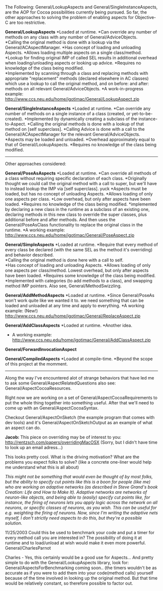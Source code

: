 The Following: General/LookupAspects and General/SingleInstanceAspects, are the AOP for Cocoa possibilities currently being pursued. So far, the other approaches to solving the problem of enabling aspects for Objective-C are too restrictive.

**General/LookupAspects**
*Loaded at runtime.
*Can override any number of methods on any class with any number of General/AdviceObjects.  
*Calling the original method is done with a lookup via the General/ACAspectManager.
*Has concept of loading and unloading Aspects.
*Allows loading multiple aspects on a single class/method.
*Lookup for finding original IMP of called SEL results in additional overhead when loading/unloading aspects or looking up advice.
*Requires no knowledge of the class being modified.  
*Implemented by scanning through a class and replacing methods with appropriate "replacement" methods (declared elsewhere in AC classes) which use a lookup to call the original method, and on before: and after: methods on all relevant General/AdviceObjects.
*A work-in-progress example: http://www.ccs.neu.edu/home/igotimac/General/LookupAspect.zip

**General/SingleInstanceAspects**
*Loaded at runtime.
*Can override any number of methods on a single instance of a class (created, or yet-to-be-created).
*Implemented by dynamically creating a subclass of the instance-to-Aspect.
*Calling the original methods is done with a lookup of that method on [self superclass].
*Calling Advice is done with a call to the General/ACAspectManager for the relevant General/AdviceObjects.
*Aspects may be loaded and unloaded.
*Overhead approximately equal to that of General/LookupAspects.
*Requires no knowledge of the class being modified.

----

Other approaches considered:

**General/PoseAsAspects**
*Loaded at runtime.
*Can override all methods of a class without requiring specific declaration of each class.
*Originally thought we could call the original method with a call to super, but we'll have to instead lookup the IMP via [self superclass]. yuck
*Aspects must be loaded, but has no concept of unloading Aspects.
*Allows loading of only one aspects per class.
*Low overhead, but only after aspects have been loaded.
*Requires no knowledge of the class being modified.
*implemented by declaring a new class in the runtime as a subclass of an existing one, declaring methods in this new class to override the super classes, plus additional before and after methods. And then uses the General/PoseAsClass functionality to replace the original class in the runtime.
*A working example: http://www.ccs.neu.edu/home/igotimac/General/PoseAspect.zip

**General/SimpleAspects**
*Loaded at runtime.
*Require that every method of every class be declared (with the same SEL as the method it's overriding) and behavior described.  
*Calling the original method is done here with a call to self.  
*Has concept of loading and unloading Aspects.
*Allows loading of only one aspects per class/method.  Lowest overhead, but only after aspects have been loaded.
*Requires some knowledge of the class being modified.  
*Implemented with categories (to add methods to a class), and swapping method IMP pointers.  Also see, General/MethodSwizzling.

**General/AddMethodAspects**
*Loaded at runtime.
*Since General/PoseAs won't work quite like we wanted it to. we need something that can be loaded and unloaded at any time and apply to everything.
*A working example: (New!) http://www.ccs.neu.edu/home/igotimac/General/ReplaceAspect.zip

**General/AddClassAspects**
*Loaded at runtime.
*Another idea.
* A working example: http://www.ccs.neu.edu/home/igotimac/General/AddClassAspect.zip

**General/ForwardInvocationAspect**

**General/CompiledAspects**
*Loaded at compile-time.
*Beyond the scope of this project at the momment.

----

Along the way I've encountered alot of strange behaviors that have led me to ask some General/AspectRelatedQuestions
also see: General/AspectCocoaResources.

Right now we are working on a set of General/AspectCocoaRequirements to put the whole thing together into something useful.  After that we'll need to come up with an General/AspectCocoaSyntax.

Checkout General/AspectOnSketch (the example program that comes with dev tools) and it's General/AspectOnSketchOutput as an example of what an aspect can do.

**Jacob:**  This piece on overriding may be of interest to you:  http://rentzsch.com/papers/overridingMacOSX  (Sorry, but I didn't have time to look up an email adress...)

This looks pretty cool.  What is the driving motivation?  What are the problems you expect folks to solve?  (like a concrete one-liner would help me understand what this is all about)

*This might not be something that would even be thought of by most folks, but the ability to specify cut points like this is a boon for people (like me) who are working on adaptive networks (as described in Steve Grand's book Creation: Life and How to Make It). Adaptive networks are networks of neuron-like objects, and being able to (easily) specify cut points like, for instance, the firing of neurons lets you apply logic across the network on all neurons, or specific classes of neurons, as you wish. This can be useful for e.g. weighting the firing of neurons. Now, since I'm writing the adaptive nets myself, I don't strictly need aspects to do this, but they're a possible solution.*

11/25/2003
Could this be used to benchmark your code and put a timer for every method call you are interested in? The possibility of doing it at runtime and to load/unload at wish would make it even more powerful.
General/CharlesParnot

Charles - Yes, this certainly would be a good use for Aspects... And pretty simple to do with the General/LookupAspects library, look for: General/AspectsForBenchmarking coming soon.. (the timers wouldn't be as accurate as if you were to add them into your code(method calls) yourself because of the time involved in looking up the original method. But that time would be relatively constant, so therefore possible to factor out.